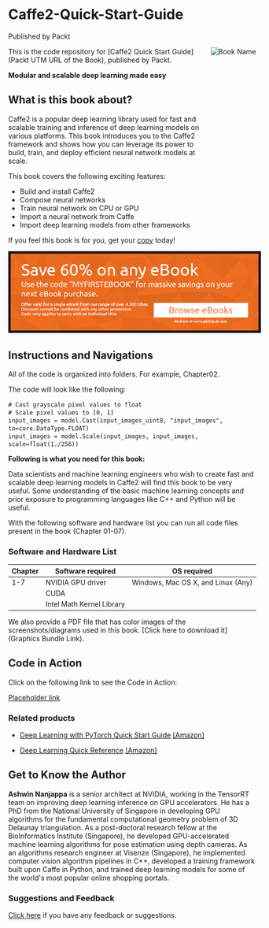 # Caffe2-Quick-Start-Guide
Published by Packt

<a href="Packt UTM URL of the Book"><img src="Cover Image URL of the Book" alt="Book Name" height="256px" align="right"></a>

This is the code repository for [Caffe2 Quick Start Guide](Packt UTM URL of the Book), published by Packt.

**Modular and scalable deep learning made easy**

## What is this book about?
Caffe2 is a popular deep learning library used for fast and scalable training and inference of deep learning models on various platforms. This book introduces you to the Caffe2 framework and shows how you can leverage its power to build, train, and deploy efficient neural network models at scale.

This book covers the following exciting features: 
* Build and install Caffe2
* Compose neural networks
* Train neural network on CPU or GPU
* Import a neural network from Caffe
* Import deep learning models from other frameworks

If you feel this book is for you, get your [copy](https://www.amazon.com/dp/1789137756) today!

<a href="https://www.packtpub.com/?utm_source=github&utm_medium=banner&utm_campaign=GitHubBanner"><img src="https://raw.githubusercontent.com/PacktPublishing/GitHub/master/GitHub.png" 
alt="https://www.packtpub.com/" border="5" /></a>


## Instructions and Navigations
All of the code is organized into folders. For example, Chapter02.

The code will look like the following:
```
# Cast grayscale pixel values to float
# Scale pixel values to [0, 1]
input_images = model.Cast(input_images_uint8, "input_images",
to=core.DataType.FLOAT)
input_images = model.Scale(input_images, input_images, scale=float(1./256))
```

**Following is what you need for this book:**

Data scientists and machine learning engineers who wish to create fast and scalable deep learning models in Caffe2 will find this book to be very useful. Some understanding of the basic machine learning concepts and prior exposure to programming languages like C++ and Python will be useful.	

With the following software and hardware list you can run all code files present in the book (Chapter 01-07).

### Software and Hardware List

| Chapter  | Software required                   | OS required                        |
| -------- | ------------------------------------| -----------------------------------|
| 1-7      | NVIDIA GPU driver  |Windows, Mac OS X, and Linux (Any)|
|          | CUDA |  |
| |Intel Math Kernel Library|



We also provide a PDF file that has color images of the screenshots/diagrams used in this book. [Click here to download it](Graphics Bundle Link).

## Code in Action

Click on the following link to see the Code in Action:

[Placeholder link](www.youtube.com/URL)

### Related products <Other books you may enjoy>
* [Deep Learning with PyTorch Quick Start Guide](https://www.packtpub.com/big-data-and-business-intelligence/deep-learning-pytorch-quick-start-guide?utm_source=github&utm_medium=repository&utm_campaign=9781789534092) [[Amazon]](https://www.amazon.com/dp/1789534097)

* [Deep Learning Quick Reference](https://www.packtpub.com/big-data-and-business-intelligence/deep-learning-quick-reference?utm_source=github&utm_medium=repository&utm_campaign=9781788837996) [[Amazon]](https://www.amazon.com/dp/1788837991)

## Get to Know the Author
**Ashwin Nanjappa**
is a senior architect at NVIDIA, working in the TensorRT team on improving deep learning inference on GPU accelerators. He has a PhD from the National University of Singapore in developing GPU algorithms for the fundamental computational geometry problem of 3D Delaunay triangulation. As a post-doctoral research fellow at the BioInformatics Institute (Singapore), he developed GPU-accelerated machine learning algorithms for pose estimation using depth cameras. As an algorithms research engineer at Visenze (Singapore), he implemented computer vision algorithm pipelines in C++, developed a training framework built upon Caffe in Python, and trained deep learning models for some of the world's most popular online shopping portals.

### Suggestions and Feedback
[Click here](https://docs.google.com/forms/d/e/1FAIpQLSdy7dATC6QmEL81FIUuymZ0Wy9vH1jHkvpY57OiMeKGqib_Ow/viewform) if you have any feedback or suggestions.

